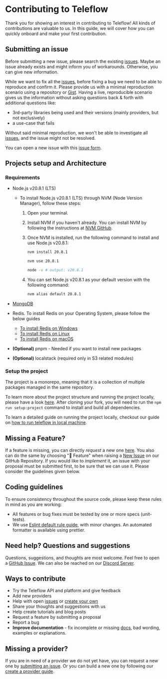 # Contributing to Teleflow

Thank you for showing an interest in contributing to Teleflow! All kinds of contributions are valuable to us. In this guide, we will cover how you can quickly onboard and make your first contribution.

## Submitting an issue

Before submitting a new issue, please search the existing [issues](https://github.com/khulnasoft/teleflow/issues). Maybe an issue already exists and might inform you of workarounds. Otherwise, you can give new information.

While we want to fix all the [issues](https://github.com/khulnasoft/teleflow/issues), before fixing a bug we need to be able to reproduce and confirm it. Please provide us with a minimal reproduction scenario using a repository or [Gist](https://gist.github.com/). Having a live, reproducible scenario gives us the information without asking questions back & forth with additional questions like:

- 3rd-party libraries being used and their versions (mainly providers, but not exclusively)
- a use-case that fails

Without said minimal reproduction, we won't be able to investigate all [issues](https://github.com/khulnasoft/teleflow/issues), and the issue might not be resolved.

You can open a new issue with this [issue form](https://github.com/khulnasoft/teleflow/issues/new).

## Projects setup and Architecture

### Requirements

- Node.js v20.8.1 (LTS)

  - To install Node.js v20.8.1 (LTS) through NVM (Node Version Manager), follow these steps:

    1. Open your terminal.

    2. Install NVM if you haven't already. You can install NVM by following the instructions at [NVM GitHub](https://github.com/nvm-sh/nvm).

    3. Once NVM is installed, run the following command to install and use Node.js v20.8.1:

       ```bash
       nvm install 20.8.1

       nvm use 20.8.1

       node -v # output: v20.8.1
       ```

    4. You can set Node.js v20.8.1 as your default version with the following command:

       ```bash
       nvm alias default 20.8.1

       ```

- [MongoDB](https://www.mongodb.com/try/download/community)
- Redis. To install Redis on your Operating System, please follow the below guides
  - [To install Redis on Windows](https://redis.io/docs/getting-started/installation/install-redis-on-windows/)
  - [To install Redis on Linux](https://redis.io/docs/getting-started/installation/install-redis-on-linux/)
  - [To install Redis on macOS](https://redis.io/docs/getting-started/installation/install-redis-on-mac-os/)
- **(Optional)** pnpm - Needed if you want to install new packages
- **(Optional)** localstack (required only in S3 related modules)

### Setup the project

The project is a monorepo, meaning that it is a collection of multiple packages managed in the same repository.

To learn more about the project structure and running the project locally, please have a look [here](https://docs.teleflow.co/community-support/introduction#run-teleflow-locally?utm_campaign=github-contrib).
After cloning your fork, you will need to run the `npm run setup:project` command to install and build all dependencies.

To learn a detailed guide on running the project locally, checkout our guide on [how to run teleflow in local machine](https://docs.teleflow.co/community/run-in-local-machine?utm_campaign=github-contrib).

## Missing a Feature?

If a feature is missing, you can directly _request_ a new one [here](https://github.com/khulnasoft/teleflow/issues/new?assignees=&labels=feature&template=feature_request.yml&title=%F0%9F%9A%80+Feature%3A+). You also can do the same by choosing "🚀 Feature" when raising a [New Issue](https://github.com/khulnasoft/teleflow/issues/new/choose) on our GitHub Repository.
If you would like to _implement_ it, an issue with your proposal must be submitted first, to be sure that we can use it. Please consider the guidelines given below.

## Coding guidelines

To ensure consistency throughout the source code, please keep these rules in mind as you are working:

- All features or bug fixes must be tested by one or more specs (unit-tests).
- We use [Eslint default rule guide](https://eslint.org/docs/rules/), with minor changes. An automated formatter is available using prettier.

## Need help? Questions and suggestions

Questions, suggestions, and thoughts are most welcome. Feel free to open a [GitHub Issue](https://github.com/khulnasoft/teleflow/issues/new/choose). We can also be reached on our [Discord Server](https://discord.teleflow.co).

## Ways to contribute

- Try the Teleflow API and platform and give feedback
- Add new providers
- Help with open [issues](https://github.com/khulnasoft/teleflow/issues) or [create your own](https://github.com/khulnasoft/teleflow/issues/new/choose)
- Share your thoughts and suggestions with us
- Help create tutorials and blog posts
- Request a feature by submitting a proposal
- Report a bug
- **Improve documentation** - fix incomplete or missing [docs](https://docs.teleflow.co/?utm_campaign=github-contrib), bad wording, examples or explanations.

## Missing a provider?

If you are in need of a provider we do not yet have, you can request a new one by [submitting an issue](#submitting-an-issue). Or you can build a new one by following our [create a provider guide](https://docs.teleflow.co/community/add-a-new-provider?utm_campaign=github-contrib).
